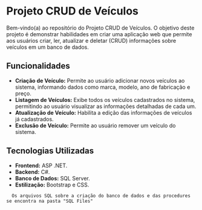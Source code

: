 # Projeto CRUD de Veículos

Bem-vindo(a) ao repositório do Projeto CRUD de Veículos. O objetivo deste projeto é demonstrar habilidades em criar uma aplicação web que permite aos usuários criar, ler, atualizar e deletar (CRUD) informações sobre veículos em um banco de dados.

## Funcionalidades

- **Criação de Veículo:** Permite ao usuário adicionar novos veículos ao sistema, informando dados como marca, modelo, ano de fabricação e preço.
- **Listagem de Veículos:** Exibe todos os veículos cadastrados no sistema, permitindo ao usuário visualizar as informações detalhadas de cada um.
- **Atualização de Veículo:** Habilita a edição das informações de veículos já cadastrados.
- **Exclusão de Veículo:** Permite ao usuário remover um veículo do sistema.

## Tecnologias Utilizadas

- **Frontend:** ASP .NET.
- **Backend:** C#.
- **Banco de Dados:** SQL Server.
- **Estilização:** Bootstrap e CSS.

```
  Os arquivos SQL sobre a criação do banco de dados e das procedures se encontra na pasta "SQL Files"
```

